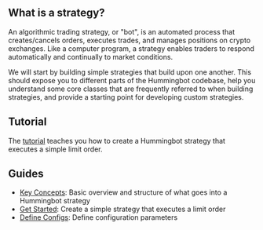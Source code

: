 ## What is a strategy?

An algorithmic trading strategy, or "bot", is an automated process that creates/cancels orders, executes trades, and manages positions on crypto exchanges. Like a computer program, a strategy enables traders to respond automatically and continually to market conditions.

We will start by building simple strategies that build upon one another. This should expose you to different parts of the Hummingbot codebase, help you understand some core classes that are frequently referred to when building strategies, and provide a starting point for developing custom strategies. 

## Tutorial

The [tutorial](./tutorial) teaches you how to create a Hummingbot strategy that executes a simple limit order.

## Guides

* [Key Concepts](./key-concepts): Basic overview and structure of what goes into a Hummingbot strategy
* [Get Started](./create-strategy): Create a simple strategy that executes a limit order
* [Define Configs](./config): Define configuration parameters

<!-- 
* [Display Status](./status): Customize what is displayed when the user runs the `status` command
* [Access Order Book Data](./order-book): Access real-time order book data from the strategy 
-->
